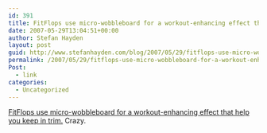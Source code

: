 ```yaml
---
id: 391
title: FitFlops use micro-wobbleboard for a workout-enhancing effect that help you keep in trim. Crazy.
date: 2007-05-29T13:04:51+00:00
author: Stefan Hayden
layout: post
guid: http://www.stefanhayden.com/blog/2007/05/29/fitflops-use-micro-wobbleboard-for-a-workout-enhancing-effect-that-help-you-keep-in-trim-crazy/
permalink: /2007/05/29/fitflops-use-micro-wobbleboard-for-a-workout-enhancing-effect-that-help-you-keep-in-trim-crazy/
Post:
  - link
categories:
  - Uncategorized
---
```

<p><a href="http://www.buzzfeed.com/buzz/FitFlops">FitFlops use micro-wobbleboard for a workout-enhancing effect that help you keep in trim.</a> Crazy.
</p>
